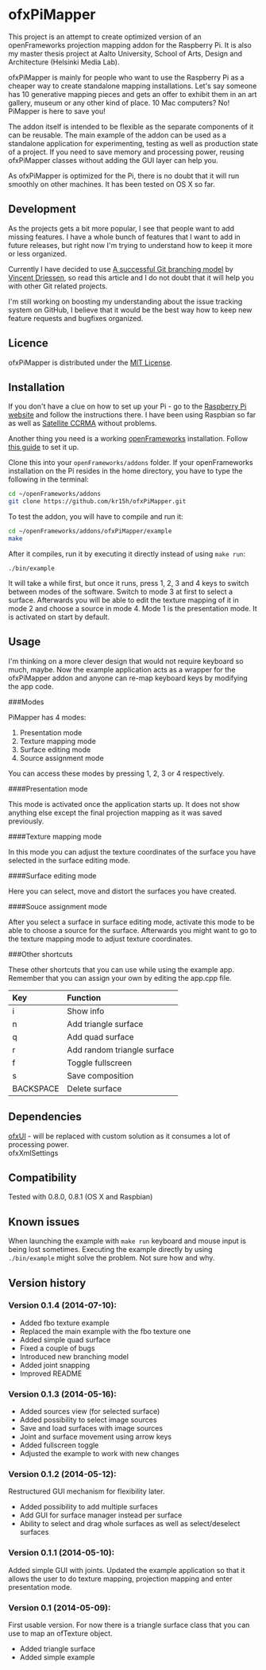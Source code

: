 ofxPiMapper
===========

This project is an attempt to create optimized version of an openFrameworks projection mapping addon for the Raspberry Pi. It is also my master thesis project at Aalto University, School of Arts, Design and Architecture (Helsinki Media Lab).

ofxPiMapper is mainly for people who want to use the Raspberry Pi as a cheaper way to create standalone mapping installations. Let's say someone has 10 generative mapping pieces and gets an offer to exhibit them in an art gallery, museum or any other kind of place. 10 Mac computers? No! PiMapper is here to save you!

The addon itself is intended to be flexible as the separate components of it can be reusable. The main example of the addon can be used as a standalone application for experimenting, testing as well as production state of a project. If you need to save memory and processing power, reusing ofxPiMapper classes without adding the GUI layer can help you.

As ofxPiMapper is optimized for the Pi, there is no doubt that it will run smoothly on other machines. It has been tested on OS X so far.

Development
-----------

As the projects gets a bit more popular, I see that people want to add missing features. I have a whole bunch of features that I want to add in future releases, but right now I'm trying to understand how to keep it more or less organized.

Currently I have decided to use [A successful Git branching model](http://nvie.com/posts/a-successful-git) by [Vincent Driessen](https://twitter.com/nvie), so read this article and I do not doubt that it will help you with other Git related projects.

I'm still working on boosting my understanding about the issue tracking system on GitHub, I believe that it would be the best way how to keep new feature requests and bugfixes organized.

Licence
-------
ofxPiMapper is distributed under the [MIT License](https://en.wikipedia.org/wiki/MIT_License).

Installation
------------
If you don't have a clue on how to set up your Pi - go to the [Raspberry Pi website](http://www.raspberrypi.org/downloads/) and follow the instructions there. I have been using Raspbian so far as well as [Satellite CCRMA](https://ccrma.stanford.edu/~eberdahl/satellite/) without problems.

Another thing you need is a working [openFrameworks](http://openframeworks.cc) installation. Follow [this guide](http://openframeworks.cc/setup/raspberrypi/Raspberry-Pi-Getting-Started.html) to set it up.

Clone this into your `openFrameworks/addons` folder. If your openFrameworks installation on the Pi resides in the home directory, you have to type the following in the terminal:

```bash
cd ~/openFrameworks/addons
git clone https://github.com/kr15h/ofxPiMapper.git
```

To test the addon, you will have to compile and run it:

```bash
cd ~/openFrameworks/addons/ofxPiMapper/example
make
```

After it compiles, run it by executing it directly instead of using `make run`:

```
./bin/example
```

It will take a while first, but once it runs, press 1, 2, 3 and 4 keys to switch between modes of the software. Switch to mode 3 at first to select a surface. Afterwards you will be able to edit the texture mapping of it in mode 2 and choose a source in mode 4. Mode 1 is the presentation mode. It is activated on start by default.

Usage
-----

I'm thinking on a more clever design that would not require keyboard so much, maybe. Now the example application acts as a wrapper for the ofxPiMapper addon and anyone can re-map keyboard keys by modifying the app code.

###Modes

PiMapper has 4 modes:

1. Presentation mode
2. Texture mapping mode
3. Surface editing mode
4. Source assignment mode

You can access these modes by pressing 1, 2, 3 or 4 respectively.

####Presentation mode

This mode is activated once the application starts up. It does not show anything else except the final projection mapping as it was saved previously.

####Texture mapping mode

In this mode you can adjust the texture coordinates of the surface you have selected in the surface editing mode.

####Surface editing mode

Here you can select, move and distort the surfaces you have created.

####Souce assignment mode

After you select a surface in surface editing mode, activate this mode to be able to choose a source for the surface. Afterwards you might want to go to the texture mapping mode to adjust texture coordinates.

###Other shortcuts

These other shortcuts that you can use while using the example app. Remember that you can assign your own by editing the app.cpp file.

Key | Function
:--- | :---
i | Show info
n | Add triangle surface
q | Add quad surface
r | Add random triangle surface
f | Toggle fullscreen
s | Save composition
BACKSPACE | Delete surface

Dependencies
------------
[ofxUI](https://github.com/rezaali/ofxUI) - will be replaced with custom solution as it consumes a lot of processing power.  
ofxXmlSettings

Compatibility
------------
Tested with 0.8.0, 0.8.1 (OS X and Raspbian)

Known issues
------------
When launching the example with `make run` keyboard and mouse input is being lost sometimes. Executing the example directly by using `./bin/example` might solve the problem. Not sure how and why.

Version history
---------------

### Version 0.1.4 (2014-07-10):
 - Added fbo texture example
 - Replaced the main example with the fbo texture one
 - Added simple quad surface
 - Fixed a couple of bugs
 - Introduced new branching model
 - Added joint snapping
 - Improved README

### Version 0.1.3 (2014-05-16):
 - Added sources view (for selected surface)
 - Added possibility to select image sources
 - Save and load surfaces with image sources
 - Joint and surface movement using arrow keys
 - Added fullscreen toggle
 - Adjusted the example to work with new changes

### Version 0.1.2 (2014-05-12):
Restructured GUI mechanism for flexibility later.
 - Added possibility to add multiple surfaces
 - Add GUI for surface manager instead per surface
 - Ability to select and drag whole surfaces as well as select/deselect surfaces

### Version 0.1.1 (2014-05-10):
Added simple GUI with joints. Updated the example application so that it allows the user to do texture mapping, projection mapping and enter presentation mode.

### Version 0.1 (2014-05-09):
First usable version. For now there is a triangle surface class that you can use to map an ofTexture object. 
 - Added triangle surface
 - Added simple example
